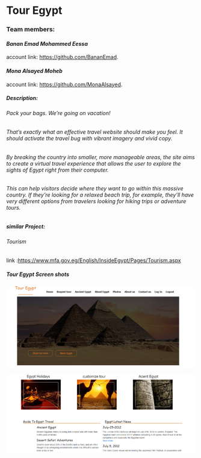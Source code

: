 # Tour Egypt
### Team members:
 #### *Banan Emad Mohammed Eessa*
  account link: https://github.com/BananEmad.
 #### *Mona Alsayed Moheb*
  account link: https://github.com/MonaAlsayed.

##### Description:
###### Pack your bags. We’re going on vacation!
###### That’s exactly what an effective travel website should make you feel. It should activate the travel bug with vibrant imagery and vivid copy.
###### By breaking the country into smaller, more manageable areas, the site aims to create a virtual travel experience that allows the user to explore the sights of Egypt right from their computer.
###### This can help visitors decide where they want to go within this massive country. If they’re looking for a relaxed beach trip, for example, they’ll have very different options from travelers looking for hiking trips or adventure tours.

##### similar Project:
###### Tourism
link :https://www.mfa.gov.eg/English/InsideEgypt/Pages/Tourism.aspx
##### Tour Egypt Screen shots
![Image of Egypt tour](https://github.com/BananEmad/Egypt-Tour/blob/master/Tour%20Egypt1.png?raw=true)

![Image of Egypt tour](https://github.com/BananEmad/Egypt-Tour/blob/master/Tour%20Egypt2.png?raw=true)



